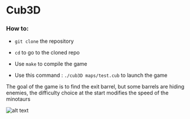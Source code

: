 # Cub3D
### How to:
- `git clone` the repository

- `cd` to go to the cloned repo

- Use `make` to compile the game

- Use this command : `./cub3D maps/test.cub` to launch the game

The goal of the game is to find the exit barrel, but some barrels are hiding enemies, the difficulty choice at the start modifies the speed of the minotaurs

![alt text](https://github.com/Paloouf/Cub3D/blob/master/cubedd.gif)
